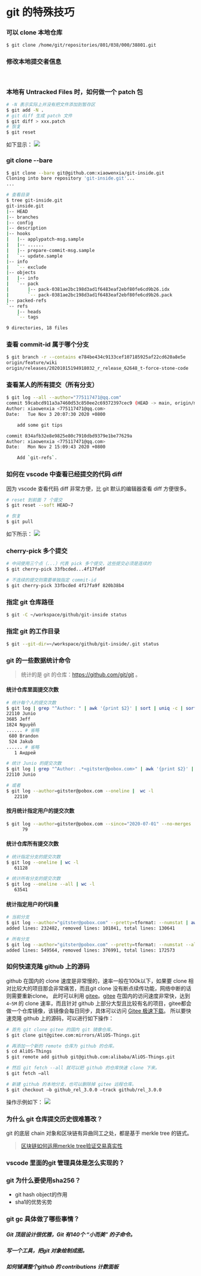 # git 的特殊技巧

<a name="BVhPV"></a>
### 可以 clone 本地仓库

```bash
$ git clone /home/git/repositories/801/038/000/38801.git
```

<a name="ZrIcR"></a>
### 修改本地提交者信息

<br />

### 本地有 Untracked Files 时，如何做一个 patch 包

```bash
# -N 表示实际上并没有把文件添加到暂存区
$ git add -N .
# git diff 生成 patch 文件
$ git diff > xxx.patch
# 恢复
$ git reset
```
如下显示：
![](https://img.alicdn.com/tfs/TB1VW780hD1gK0jSZFsXXbldVXa-2484-1884.png)


### git clone --bare

```bash
$ git clone --bare git@github.com:xiaowenxia/git-inside.git
Cloning into bare repository 'git-inside.git'...
...

# 查看目录
$ tree git-inside.git 
git-inside.git
|-- HEAD
|-- branches
|-- config
|-- description
|-- hooks
|   |-- applypatch-msg.sample
|   |-- ......
|   |-- prepare-commit-msg.sample
|   `-- update.sample
|-- info
|   `-- exclude
|-- objects
|   |-- info
|   `-- pack
|       |-- pack-0381ae2bc198d3ad1f6483eaf2ebf80fe6cd9b26.idx
|       `-- pack-0381ae2bc198d3ad1f6483eaf2ebf80fe6cd9b26.pack
|-- packed-refs
`-- refs
    |-- heads
    `-- tags

9 directories, 18 files
```

### 查看 commit-id 属于哪个分支

```bash
$ git branch -r --contains e784be434c9133cef107185925af22cd620a8e5e
origin/feature/wiki
origin/releases/20201015194918032_r_release_62648_t-force-stone-code
```

### 查看某人的所有提交（所有分支）
```bash
$ git log --all --author="775117471@qq.com"
commit 59cabcd911a3a7460d53c850ee2c69372397cec9 (HEAD -> main, origin/main, origin/HEAD)
Author: xiaowenxia <775117471@qq.com>
Date:   Tue Nov 3 20:07:30 2020 +0800

    add some git tips

commit 834afb32e8e9825e80c7910dbd9379e1be77629a
Author: xiaowenxia <775117471@qq.com>
Date:   Mon Nov 2 15:09:43 2020 +0800

    Add `git-refs`.
```

### 如何在 vscode 中查看已经提交的代码 diff
因为 vscode 查看代码 diff 非常方便，比 git 默认的编辑器查看 diff 方便很多。
```bash
# reset 到前面 7 个提交
$ git reset --soft HEAD~7

# 恢复
$ git pull
```

如下所示：
![](https://img.alicdn.com/tfs/TB1A08J2AL0gK0jSZFtXXXQCXXa-3092-2098.png)

### cherry-pick 多个提交
```bash
# 中间使用三个点（...）代表 pick 多个提交，这些提交必须是连续的
$ git cherry-pick 33fbcded...4f17fa9f

# 不连续的提交则需要单独指定 commit-id
$ git cherry-pick 33fbcded 4f17fa9f 820b38b4
```


### 指定 git 仓库路径

```bash
$ git -C ~/workspace/github/git-inside status
```

### 指定 git 的工作目录

```bash
$ git --git-dir=~/workspace/github/git-inside/.git status
```

### git 的一些数据统计命令

> 统计的是 git 的仓库：https://github.com/git/git 。

#### 统计仓库里面提交次数

```bash
# 统计每个人的提交次数
$ git log | grep "^Author: " | awk '{print $2}' | sort | uniq -c | sort -k1,1nr
22110 Junio
3685 Jeff
1824 Nguyễn
...... # 省略
 680 Brandon
 524 Jakub
...... # 省略
   1 Андрей

# 统计 Junio 的提交次数
$ git log | grep "^Author: .*<gitster@pobox.com>" | awk '{print $2}' | sort | uniq -c | sort -k1,1nr
22110 Junio

# 或者
$ git log --author=gitster@pobox.com --oneline |  wc -l
   22110
```

#### 按月统计指定用户的提交次数

```bash
$ git log --author=gitster@pobox.com --since="2020-07-01" --no-merges | grep -e 'commit [a-zA-Z0-9]*' | wc -l
      79
```

#### 统计仓库所有提交次数

```bash
# 统计指定分支的提交次数
$ git log --oneline | wc -l
   61128

# 统计所有分支的提交次数
$ git log --oneline --all | wc -l
   63541
```

#### 统计指定用户的代码量

```bash
# 当前分支
$ git log --author="gitster@pobox.com" --pretty=tformat: --numstat | awk '{ add += $1; subs += $2; loc += $1 - $2 } END { printf "added lines: %s, removed lines: %s, total lines: %s\n", add, subs, loc }' -
added lines: 232482, removed lines: 101841, total lines: 130641

# 所有分支
$ git log --author="gitster@pobox.com" --pretty=tformat: --numstat --all | awk '{ add += $1; subs += $2; loc += $1 - $2 } END { printf "added lines: %s, removed lines: %s, total lines: %s\n", add, subs, loc }' -
added lines: 549564, removed lines: 376991, total lines: 172573
```

### 如何快速克隆 github 上的源码
github 在国内的 clone 速度是非常慢的，速率一般在100k以下，如果要 clone 相对比较大的项目那会非常痛苦，而且git clone 没有断点续传功能，网络中断的话则需要重新clone。
此时可以利用 [gitee](https://gitee.com/)。[gitee](https://gitee.com/) 在国内的访问速度非常快，达到 `4~5M` 的 clone 速率，而且针对 github 上部分大型且比较有名的项目，gitee都会做一个仓库镜像，该镜像会每日同步，具体可以访问 [Gitee 极速下载](https://gitee.com/mirrors)。
所以要快速克隆 github 上的源码，可以进行如下操作：

```bash
# 首先 git clone gitee 的国内 git 镜像仓库。
$ git clone git@gitee.com:mirrors/AliOS-Things.git

# 再添加一个新的 remote 仓库为 github 的仓库。
$ cd AliOS-Things
$ git remote add github git@github.com:alibaba/AliOS-Things.git

# 然后 git fetch --all 就可以把 github 的仓库快速 clone 下来。
$ git fetch –all

# 新建 github 的本地分支，也可以删除掉 gitee 远程仓库。
$ git checkout –b github_rel_3.0.0 –track github/rel_3.0.0
```

操作示例如下：
![](https://img.alicdn.com/tfs/TB1YCyVjrr1gK0jSZR0XXbP8XXa-967-534.gif)

### 为什么 git 仓库提交历史很难篡改？

git 的底层 chain 对象和区块链有异曲同工之处，都是基于 merkle tree 的链式。
> [区块链如何运用merkle tree验证交易真实性](https://www.tangshuang.net/4117.html)
### vscode 里面的git 管理具体是怎么实现的？

### git 为什么要使用sha256？
* git hash object的作用
* sha1的优势劣势

### git gc 具体做了哪些事情？

##### Git 顶层设计很优雅，Git 有140个 “小而美” 的子命令。

##### 写一个工具，把git 对象绘制成图。
##### 如何铺满整个github 的 contributions  计数面板